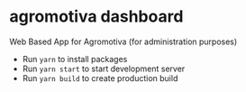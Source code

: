 # agromotiva dashboard
Web Based App for Agromotiva (for administration purposes)

- Run `yarn` to install packages
- Run `yarn start` to start development server
- Run `yarn build` to create production build
